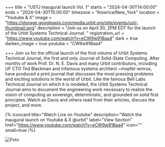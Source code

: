 +++
title = "USTJ Inaugural launch Vol. 1"
starts = "2024-04-30T14:00:00"
ends = "2024-04-30T15:00:00"
timezone = "America/New_York"
location = "Youtube & X"
image = "https://storage.googleapis.com/media.urbit.org/site/events/ustj-thumbnail.png"
description = "Join us on April 30, 2PM EDT for the launch of the Urbit Systems Technical Journal. "
registration_url = "https://www.youtube.com/watch?v=eCW9w91Baa4"
dark = true
darken_image = true
youtube = "CW9w91Baa4"

+++
Join us for the official launch of the first volume of Urbit Systems Technical Journal, the first and only Journal of Solid-State Computing. After months of work Prof. Dr. N. E. Davis and many Urbit contributors, including UF CTO Ted Blackman and infamous systems architect ~mopfel-winrux, have produced a print journal that discusses the most pressing problems and exciting solutions in the world of Urbit. Like the famous Bell Labs Technical Journal on which it is modeled, the Urbit Systems Technical Journal aims to document the engineering work necessary to realize the vision of computing as sovereign, deterministic, and grounded on solid first principles. Watch as Davis and others read from their articles, discuss the project, and more.

  {% iconcard
    title="Watch Live on Youtube"
    description="Watch the inaugural launch on Youtube & X @urbit"
    label="View Section"
    href="https://www.youtube.com/watch?v=eCW9w91Baa4"
    icon=""
    small=true
  /%}


![Foto](https://storage.googleapis.com/media.urbit.org/site/events/ustj-thumbnail.png)